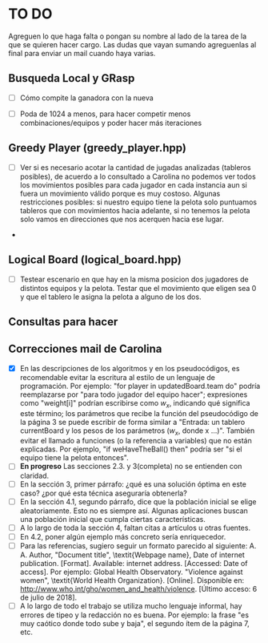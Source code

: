 # TO DO

Agreguen lo que haga falta o pongan su nombre al lado de la tarea de la que se quieren hacer cargo. Las dudas que vayan sumando agreguenlas al final para enviar un mail cuando haya varias.

## Busqueda Local y GRasp

- [ ] Cómo compite la ganadora con la nueva

- [ ] Poda de 1024 a menos, para hacer competir menos combinaciones/equipos y poder hacer más iteraciones

## Greedy Player (greedy_player.hpp)

- [ ] Ver si es necesario acotar la cantidad de jugadas analizadas (tableros posibles), de acuerdo a lo consultado a Carolina no podemos ver todos los movimientos posibles para cada jugador en cada instancia aun si fuera un movimiento válido porque es muy costoso. Algunas restricciones posibles: si nuestro equipo tiene la pelota solo puntuamos tableros que con movimientos hacia adelante, si no tenemos la pelota solo vamos en direcciones que nos acerquen hacia ese lugar.
- 
## Logical Board (logical_board.hpp)

- [ ] Testear escenario en que hay en la misma posicion dos jugadores de distintos equipos y la pelota. Testar que el movimiento que eligen sea 0 y que el tablero le asigna la pelota a alguno de los dos.

## Consultas para hacer


## Correcciones mail de Carolina


- [X]  En las descripciones de los algoritmos y en los pseudocódigos, es 
recomendable evitar la escritura al estilo de un lenguaje de 
programación. Por ejemplo: "for player in updatedBoard.team do" podría 
reemplazarse por "para todo jugador del equipo hacer"; expresiones como 
"weight[i]" podrían escribirse como $w_x$, indicando qué significa este 
término; los parámetros que recibe la función del pseudocódigo de la 
página 3 se puede escribir de forma similar a "Entrada: un tablero 
currentBoard y los pesos de los parámetros ($w_x$, donde x ...)".
También evitar el llamado a funciones (o la referencia a variables) que 
no están explicadas. Por ejemplo, "if weHaveTheBall() then" podría ser 
"si el equipo tiene la pelota entonces".
- [ ] **En progreso** Las secciones 2.3. y 3(completa) no se entienden con claridad.
- [ ] En la sección 3, primer párrafo: ¿qué es una solución óptima en este 
caso? ¿por qué esta técnica aseguraría obtenerla?
- [ ] En la sección 4.1, segundo párrafo, dice que la población inicial se 
elige aleatoriamente. Esto no es siempre así. Algunas aplicaciones 
buscan una población inicial que cumpla ciertas características.
- [ ] A lo largo de toda la sección 4, faltan citas a artículos u otras 
fuentes.
- [ ] En 4.2, poner algún ejemplo más concreto sería enriquecedor.
- [ ] Para las referencias, sugiero seguir un formato parecido al siguiente: 
A. A. Author, "Document title", \textit{Webpage name}, Date of internet 
publication. [Format]. Available: internet address. [Accessed: Date of 
access]. Por ejemplo: Global Health Observatory. "Violence against 
women", \textit{World Health Organization}. [Online]. Disponible en: 
http://www.who.int/gho/women_and_health/violence. [Último acceso: 6 de 
julio de 2018].
- [ ] A lo largo de todo el trabajo se utiliza mucho lenguaje informal, hay 
errores de tipeo y la redacción no es buena. Por ejemplo: la frase "es 
muy caótico donde todo sube y baja", el segundo ítem de la página 7, 
etc.